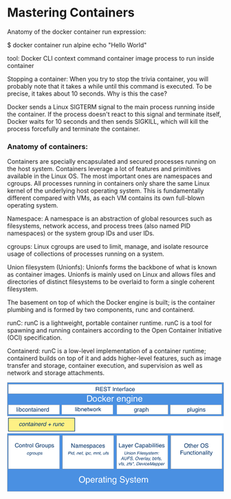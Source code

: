 <h1>Mastering Containers</h1>

Anatomy of the docker container run expression:

$ docker container run alpine echo "Hello World"

tool: Docker CLI
context
command
container image
process to run inside container


Stopping a container:
When you try to stop the trivia container, you will probably note that it takes a while until this command is executed. To be precise, it takes about 10 seconds. Why is this the case?

Docker sends a Linux SIGTERM signal to the main process running inside the container. If the process doesn't react to this signal and terminate itself, Docker waits for 10 seconds and then sends SIGKILL, which will kill the process forcefully and terminate the container.


<h3>Anatomy of containers:</h3>

Containers are specially encapsulated and secured processes running on the host system. Containers leverage a lot of features and primitives available in the Linux OS. The most important ones are namespaces and cgroups. All processes running in containers only share the same Linux kernel of the underlying host operating system. This is fundamentally different compared with VMs, as each VM contains its own full-blown operating system.

Namespace: A namespace is an abstraction of global resources such as filesystems, network access, and process trees (also named PID namespaces) or the system group IDs and user IDs.

cgroups: Linux cgroups are used to limit, manage, and isolate resource usage of collections of processes running on a system.

Union filesystem (Unionfs): Unionfs forms the backbone of what is known as container images. Unionfs is mainly used on Linux and allows files and directories of distinct filesystems to be overlaid to form a single coherent filesystem.


The basement on top of which the Docker engine is built; is the container plumbing and is formed by two components, runc and containerd.

runC: runC is a lightweight, portable container runtime. runC is a tool for spawning and running containers according to the Open Container Initiative (OCI) specification.

Containerd: runC is a low-level implementation of a container runtime; containerd builds on top of it and adds higher-level features, such as image transfer and storage, container execution, and supervision as well as network and storage attachments.

![alt text](https://github.com/shakespete/docker/blob/master/img/docker_architecture.png)
